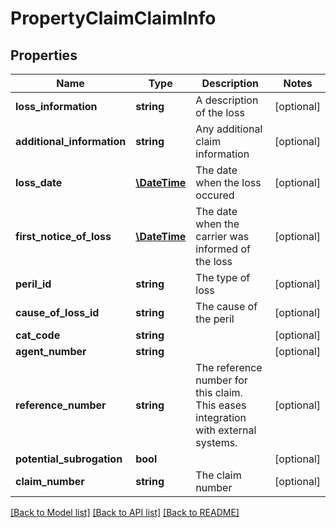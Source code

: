 # PropertyClaimClaimInfo

## Properties
Name | Type | Description | Notes
------------ | ------------- | ------------- | -------------
**loss_information** | **string** | A description of the loss | [optional] 
**additional_information** | **string** | Any additional claim information | [optional] 
**loss_date** | [**\DateTime**](\DateTime.md) | The date when the loss occured | [optional] 
**first_notice_of_loss** | [**\DateTime**](\DateTime.md) | The date when the carrier was informed of the loss | [optional] 
**peril_id** | **string** | The type of loss | [optional] 
**cause_of_loss_id** | **string** | The cause of the peril | [optional] 
**cat_code** | **string** |  | [optional] 
**agent_number** | **string** |  | [optional] 
**reference_number** | **string** | The reference number for this claim. This eases integration with external systems. | [optional] 
**potential_subrogation** | **bool** |  | [optional] 
**claim_number** | **string** | The claim number | [optional] 

[[Back to Model list]](../README.md#documentation-for-models) [[Back to API list]](../README.md#documentation-for-api-endpoints) [[Back to README]](../README.md)


